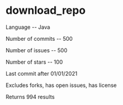 # download_repo
Language -- Java

Number of commits -- 500

Number of issues -- 500

Number of stars -- 100

Last commit after 01/01/2021

Excludes forks, has open issues, has license

Returns 994 results
